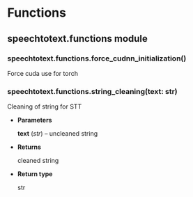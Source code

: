# Functions

## speechtotext.functions module


### speechtotext.functions.force_cudnn_initialization()
Force cuda use for torch


### speechtotext.functions.string_cleaning(text: str)
Cleaning of string for STT


* **Parameters**

    **text** (*str*) – uncleaned string



* **Returns**

    cleaned string



* **Return type**

    str
